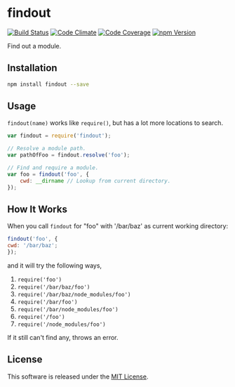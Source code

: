 findout
==========

<!-- Badge Start -->
<a name="badges"></a>

[![Build Status][bd_travis_shield_url]][bd_travis_url]
[![Code Climate][bd_codeclimate_shield_url]][bd_codeclimate_url]
[![Code Coverage][bd_codeclimate_coverage_shield_url]][bd_codeclimate_url]
[![npm Version][bd_npm_shield_url]][bd_npm_url]

[bd_repo_url]: https://github.com/okunishinishi/node-findout
[bd_travis_url]: http://travis-ci.org/okunishinishi/node-findout
[bd_travis_shield_url]: http://img.shields.io/travis/okunishinishi/node-findout.svg?style=flat
[bd_license_url]: https://github.com/okunishinishi/node-findout/blob/master/LICENSE
[bd_codeclimate_url]: http://codeclimate.com/github/okunishinishi/node-findout
[bd_codeclimate_shield_url]: http://img.shields.io/codeclimate/github/okunishinishi/node-findout.svg?style=flat
[bd_codeclimate_coverage_shield_url]: http://img.shields.io/codeclimate/coverage/github/okunishinishi/node-findout.svg?style=flat
[bd_gemnasium_url]: https://gemnasium.com/okunishinishi/node-findout
[bd_gemnasium_shield_url]: https://gemnasium.com/okunishinishi/node-findout.svg
[bd_npm_url]: http://www.npmjs.org/package/findout
[bd_npm_shield_url]: http://img.shields.io/npm/v/findout.svg?style=flat

<!-- Badge End -->


<!-- Description Start -->
<a name="description"></a>

Find out a module.

<!-- Description End -->



<!-- Sections Start -->
<a name="sections"></a>

Installation
-----

```bash
npm install findout --save
```

Usage
----

`findout(name)` works like `require()`, but has a lot more locations to search.


```javascript
var findout = require('findout');

// Resolve a module path.
var pathOfFoo = findout.resolve('foo');

// Find and require a module.
var foo = findout('foo', {
    cwd: __dirname // Lookup from current directory.
});

```

How It Works
------------

When you call `findout` for "foo" with '/bar/baz' as current working directory:

```javascript
findout('foo', {
cwd: '/bar/baz';
});
```

and it will try the following ways,

1. `require('foo')`
2. `require('/bar/baz/foo')`
3. `require('/bar/baz/node_modules/foo')`
4. `require('/bar/foo')`
5. `require('/bar/node_modules/foo')`
6. `require('/foo')`
7. `require('/node_modules/foo')`

If it still can't find any, throws an error.


<!-- Sections Start -->


<!-- LICENSE Start -->
<a name="license"></a>

License
-------
This software is released under the [MIT License](https://github.com/okunishinishi/node-findout/blob/master/LICENSE).

<!-- LICENSE End -->


